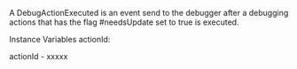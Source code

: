 A DebugActionExecuted is an event send to the debugger after a debugging actions that has the flag #needsUpdate set to true is executed.

Instance Variables
	actionId:		<Object>

actionId
	- xxxxx
